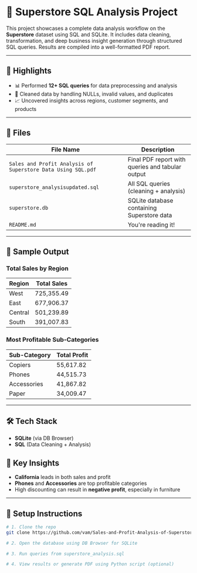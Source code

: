 # 🛒 Superstore SQL Analysis Project

This project showcases a complete data analysis workflow on the **Superstore** dataset using SQL and SQLite. It includes data cleaning, transformation, and deep business insight generation through structured SQL queries. Results are compiled into a well-formatted PDF report.

---

## 📌 Highlights

- 📊 Performed **12+ SQL queries** for data preprocessing and analysis
- 🧹 Cleaned data by handling NULLs, invalid values, and duplicates
- 📈 Uncovered insights across regions, customer segments, and products


---

## 📁 Files

| File Name                                                    | Description                                      |
|--------------------------------------------------------------|--------------------------------------------------|
| `Sales and Profit Analysis of Superstore Data Using SQL.pdf` | Final PDF report with queries and tabular output |
| `superstore_analysisupdated.sql`                             | All SQL queries (cleaning + analysis)            |
| `superstore.db`                                              | SQLite database containing Superstore data       |
| `README.md`                                                  | You're reading it!                               |

---

## 🔎 Sample Output

### Total Sales by Region

| Region  | Total Sales |
|---------|-------------|
| West    | 725,355.49  |
| East    | 677,906.37  |
| Central | 501,239.89  |
| South   | 391,007.83  |

### Most Profitable Sub-Categories

| Sub-Category | Total Profit |
|--------------|--------------|
| Copiers      |55,617.82     |
| Phones       | 44,515.73    |
| Accessories  | 41,867.82    |
| Paper        | 34,009.47    |

---

## 🛠️ Tech Stack

- **SQLite** (via DB Browser)
- **SQL** (Data Cleaning + Analysis)


## 🧠 Key Insights

- **California** leads in both sales and profit
- **Phones** and **Accessories** are top profitable categories
- High discounting can result in **negative profit**, especially in furniture

---

## 📌 Setup Instructions

```bash
# 1. Clone the repo
git clone https://github.com/vam/Sales-and-Profit-Analysis-of-Superstore-Data-Using-SQL.git

# 2. Open the database using DB Browser for SQLite

# 3. Run queries from superstore_analysis.sql

# 4. View results or generate PDF using Python script (optional)
